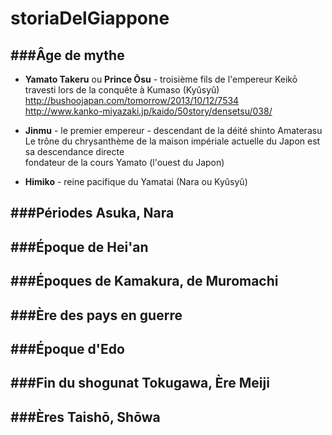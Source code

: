 storiaDelGiappone
=================

###Âge de mythe
--------------------
* __Yamato Takeru__ ou __Prince Ōsu__ - troisième fils de l'empereur Keikō<br>
  travesti lors de la conquête à Kumaso (Kyûsyû) <br>
  http://bushoojapan.com/tomorrow/2013/10/12/7534 <br>
  http://www.kanko-miyazaki.jp/kaido/50story/densetsu/038/
  

* __Jinmu__ - le premier empereur - descendant de la déité shinto Amaterasu <br>
  Le trône du chrysanthème de la maison impériale actuelle du Japon est sa descendance directe <br>
  fondateur de la cours Yamato (l'ouest du Japon)


* __Himiko__ - reine pacifique du Yamatai (Nara ou Kyûsyû)


###Périodes Asuka, Nara
--------------------

###Époque de Hei'an
--------------------

###Époques de Kamakura, de Muromachi
----------------------------------------

###Ère des pays en guerre
----------------------------------------

###Époque d'Edo
--------------------

###Fin du shogunat Tokugawa, Ère Meiji
----------------------------------------

###Ères Taishō, Shōwa
--------------------
